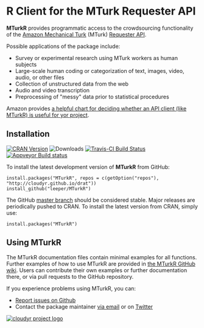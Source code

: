# R Client for the MTurk Requester API #

**MTurkR** provides programmatic access to the crowdsourcing functionality of the [Amazon Mechanical Turk](https://requester.mturk.com/) (MTurk) [Requester API](http://docs.aws.amazon.com/AWSMechTurk/latest/AWSMturkAPI/Welcome.html).

Possible applications of the package include:

 * Survey or experimental research using MTurk workers as human subjects
 * Large-scale human coding or categorization of text, images, video, audio, or other files
 * Collection of unstructured data from the web
 * Audio and video transcription
 * Preprocessing of "messy" data prior to statistical procedures

Amazon provides [a helpful chart for deciding whether an API client (like MTurkR) is useful for yor project](https://requester.mturk.com/tour/choose_the_right_tool).

## Installation ##

[![CRAN Version](http://www.r-pkg.org/badges/version/MTurkR)](http://cran.r-project.org/package=MTurkR)
![Downloads](http://cranlogs.r-pkg.org/badges/MTurkR)
[![Travis-CI Build Status](https://travis-ci.org/leeper/MTurkR.png?branch=master)](https://travis-ci.org/leeper/MTurkR)
[![Appveyor Build status](https://ci.appveyor.com/api/projects/status/432l8e6qycnfi8ci)](https://ci.appveyor.com/project/leeper/mturkr)

To install the latest development version of **MTurkR** from GitHub:

    install.packages("MTurkR", repos = c(getOption("repos"), "http://cloudyr.github.io/drat"))
    install_github("leeper/MTurkR")

The GitHub [master branch](https://github.com/leeper/MTurkR) should be considered stable. Major releases are periodically pushed to CRAN. To install the latest version from CRAN, simply use:

    install.packages("MTurkR")


## Using **MTurkR** ##

The MTurkR documentation files contain minimal examples for all functions. Further examples of how to use MTurkR are provided in [the MTurkR GitHub wiki](https://github.com/leeper/MTurkR/wiki). Users can contribute their own examples or further documentation there, or via pull requests to the GitHub repository.

If you experience problems using MTurkR, you can:
  
  - [Report issues on Github](https://github.com/leeper/MTurkR/issues)
  - Contact the package maintainer [via email](mailto:thosjleeper@gmail.com) or on [Twitter](https://twitter.com/thosjleeper)

[![cloudyr project logo](http://i.imgur.com/JHS98Y7.png)](https://github.com/cloudyr)
